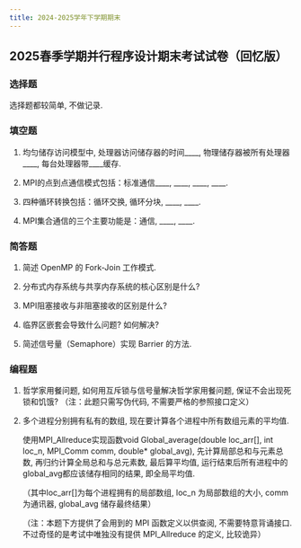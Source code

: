 ```yaml
---
title: 2024-2025学年下学期期末
---
```


## 2025春季学期并行程序设计期末考试试卷（回忆版）

### 选择题

选择题都较简单, 不做记录.

### 填空题

1. 均匀储存访问模型中, 处理器访问储存器的时间\_\_\_\_, 物理储存器被所有处理器\_\_\_\_, 每台处理器带\_\_\_\_缓存.

2. MPI的点到点通信模式包括：标准通信\_\_\_\_, \_\_\_\_, \_\_\_\_, \_\_\_\_.

3. 四种循环转换包括：循环交换, 循环分块, \_\_\_\_, \_\_\_\_.

4. MPI集合通信的三个主要功能是：通信, \_\_\_\_, \_\_\_\_.

### 简答题  

1. 简述 OpenMP 的 Fork-Join 工作模式.

2. 分布式内存系统与共享内存系统的核心区别是什么?

3. MPI阻塞接收与非阻塞接收的区别是什么?

4. 临界区嵌套会导致什么问题? 如何解决?

5. 简述信号量（Semaphore）实现 Barrier 的方法.

### 编程题  

1. 哲学家用餐问题, 如何用互斥锁与信号量解决哲学家用餐问题, 保证不会出现死锁和饥饿? （注：此题只需写伪代码, 不需要严格的参照接口定义）

2. 多个进程分别拥有私有的数组, 现在要计算各个进程中所有数组元素的平均值.

    使用MPI_Allreduce实现函数void Global_average(double loc_arr[], int loc_n, MPI_Comm comm, double* global_avg), 先计算局部总和与元素总数, 再归约计算全局总和与总元素数, 最后算平均值, 运行结束后所有进程中的global_avg都应该储存相同的结果, 即全局平均值.

    （其中loc_arr[]为每个进程拥有的局部数组, loc_n 为局部数组的大小, comm 为通讯器, global_avg 储存最终结果）

    （注：本题下方提供了会用到的 MPI 函数定义以供查阅, 不需要特意背诵接口. 不过奇怪的是考试中唯独没有提供 MPI_Allreduce 的定义, 比较诡异）
